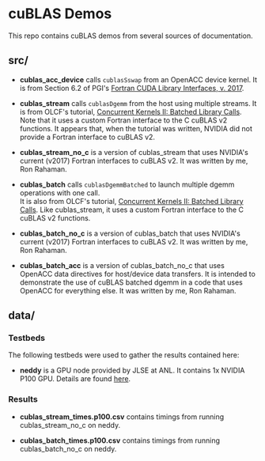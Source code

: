 cuBLAS Demos
============

This repo contains cuBLAS demos from several sources of documentation.  

src/
----

* **cublas\_acc\_device** calls `cublasSswap` from an OpenACC device kernel.  It is from
  Section 6.2 of PGI's [Fortran CUDA Library Interfaces, v.  2017](https://www.pgroup.com/doc/pgi17cudaint.pdf).

* **cublas\_stream** calls `cublasDgemm` from the host using multiple streams.
  It is from OLCF's tutorial, [Concurrent Kernels II: Batched Library Calls](https://www.olcf.ornl.gov/tutorials/concurrent-kernels-ii-batched-library-calls/#Streams_1).
  Note that it uses a custom Fortran interface to the C cuBLAS v2 functions. It
  appears that, when the tutorial was written, NVIDIA did not provide a Fortran
  interface to cuBLAS v2.  

* **cublas\_stream\_no\_c** is a version of cublas\_stream that uses NVIDIA's
  current (v2017) Fortran interfaces to cuBLAS v2.  It was written by me, Ron Rahaman.  

* **cublas\_batch** calls `cublasDgemmBatched` to launch multiple dgemm operations with one call.  
  It is also from OLCF's tutorial, [Concurrent Kernels II: Batched Library Calls](https://www.olcf.ornl.gov/tutorials/concurrent-kernels-ii-batched-library-calls/#Batched_1).
  Like cublas\_stream,  it uses a custom Fortran interface to the C cuBLAS v2 functions.

* **cublas\_batch\_no\_c** is a version of cublas\_batch that uses  NVIDIA's
  current (v2017) Fortran interfaces to cuBLAS v2.  It was written by me, Ron Rahaman. 

* **cublas\_batch\_acc** is a version of cublas\_batch\_no\_c that uses OpenACC
  data directives for host/device data transfers.  It is intended to
  demonstrate the use of cuBLAS batched dgemm in a code that uses OpenACC for
  everything else.  It was written by me, Ron Rahaman.

data/
-----

### Testbeds

  The following testbeds were used to gather the results contained here:

  * **neddy** is a GPU node provided by JLSE at ANL.  It contains 1x NVIDIA
    P100 GPU.  Details are found [here](https://wiki.jlse.anl.gov/display/JLSEdocs/JLSE+Hardware).  

### Results

  * **cublas_stream_times.p100.csv** contains timings from running cublas\_stream\_no\_c on neddy.

  * **cublas_batch_times.p100.csv** contains timings from running cublas\_batch\_no\_c on neddy.
